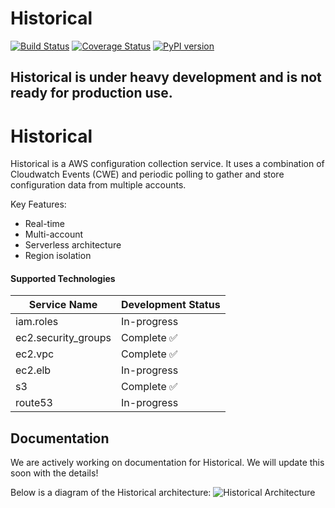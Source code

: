 # Historical
[![Build Status](https://travis-ci.org/Netflix-Skunkworks/historical.svg?branch=master)](https://travis-ci.org/Netflix-Skunkworks/historical)
[![Coverage Status](https://coveralls.io/repos/github/Netflix-Skunkworks/historical/badge.svg?branch=master)](https://coveralls.io/github/Netflix-Skunkworks/historical?branch=master)
[![PyPI version](https://badge.fury.io/py/historical.svg)](https://badge.fury.io/py/historical)

## Historical is under heavy development and is not ready for production use.

# Historical

Historical is a AWS configuration collection service. It uses a combination of Cloudwatch Events (CWE) and periodic polling to gather
and store configuration data from multiple accounts.

Key Features:

- Real-time
- Multi-account
- Serverless architecture
- Region isolation

#### Supported Technologies

| Service Name | Development Status |
| ------------ | ------------------ |
| iam.roles    | In-progress        |
| ec2.security_groups | Complete ✅ |
| ec2.vpc | Complete ✅ |
| ec2.elb | In-progress |
| s3           | Complete ✅       |
| route53      | In-progress        |

## Documentation
We are actively working on documentation for Historical. We will update this soon with the details!

Below is a diagram of the Historical architecture:
![Historical Architecture](docs/images/historical-overview.png "Historical Architecture Overview")

